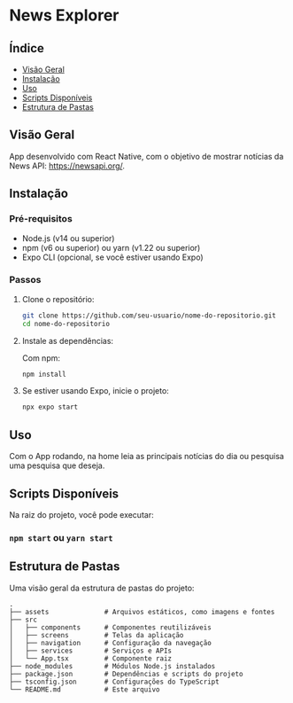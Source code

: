 # News Explorer
## Índice

- [Visão Geral](#visão-geral)
- [Instalação](#instalação)
- [Uso](#uso)
- [Scripts Disponíveis](#scripts-disponíveis)
- [Estrutura de Pastas](#estrutura-de-pastas)
  
## Visão Geral

App desenvolvido com React Native, com o objetivo de mostrar notícias da News API: https://newsapi.org/. 

## Instalação

### Pré-requisitos

- Node.js (v14 ou superior)
- npm (v6 ou superior) ou yarn (v1.22 ou superior)
- Expo CLI (opcional, se você estiver usando Expo)

### Passos

1. Clone o repositório:

    ```bash
    git clone https://github.com/seu-usuario/nome-do-repositorio.git
    cd nome-do-repositorio
    ```

2. Instale as dependências:

    Com npm:
    ```bash
    npm install
    ```

3. Se estiver usando Expo, inicie o projeto:

    ```bash
    npx expo start
    ```

## Uso

Com o App rodando, na home leia as principais notícias do dia ou pesquisa uma pesquisa que deseja. 

## Scripts Disponíveis

Na raiz do projeto, você pode executar:

### `npm start` ou `yarn start`

## Estrutura de Pastas

Uma visão geral da estrutura de pastas do projeto:

```plaintext
.
├── assets              # Arquivos estáticos, como imagens e fontes
├── src
│   ├── components      # Componentes reutilizáveis
│   ├── screens         # Telas da aplicação
│   ├── navigation      # Configuração da navegação
│   ├── services        # Serviços e APIs
│   └── App.tsx         # Componente raiz
├── node_modules        # Módulos Node.js instalados
├── package.json        # Dependências e scripts do projeto
├── tsconfig.json       # Configurações do TypeScript
└── README.md           # Este arquivo
